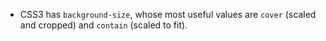 * CSS3 has `background-size`, whose most useful values are `cover` (scaled and cropped) and `contain` (scaled to fit).
